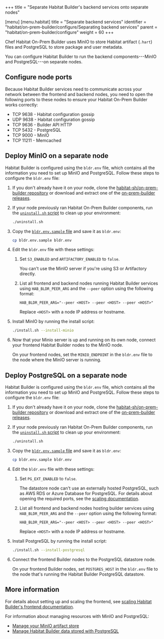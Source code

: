 +++
title = "Separate Habitat Builder's backend services onto separate nodes"

[menu]
  [menu.habitat]
    title = "Separate backend services"
    identifier = "habitat/on-prem-builder/configure/Separating backend services"
    parent = "habitat/on-prem-builder/configure"
    weight = 60
+++

Chef Habitat On-Prem Builder uses MinIO to store Habitat artifact (`.hart`) files and PostgreSQL to store package and user metadata.

You can configure Habitat Builder to run the backend components---MinIO and PostgreSQL---on separate nodes.

## Configure node ports

Because Habitat Builder services need to communicate across your network between the frontend and backend nodes, you need to open the following ports to these nodes to ensure your Habitat On-Prem Builder works correctly:

- TCP 9638 - Habitat configuration gossip
- UDP 9638 - Habitat configuration gossip
- TCP 9636 - Builder API HTTP
- TCP 5432 - PostgreSQL
- TCP 9000 - MinIO
- TCP 11211 - Memcached

## Deploy MinIO on a separate node

Habitat Builder is configured using the `bldr.env` file, which contains all the information you need to set up MinIO and PostgreSQL. Follow these steps to configure the `bldr.env` file:

1. If you don't already have it on your node, clone the [habitat-sh/on-prem-builder repository](https://github.com/habitat-sh/on-prem-builder/) or download and extract one of the [on-prem-builder releases](https://github.com/habitat-sh/on-prem-builder/releases).

1. If your node previously ran Habitat On-Prem Builder components, run the [`uninstall.sh` script](https://github.com/habitat-sh/on-prem-builder/blob/main/uninstall.sh) to clean up your environment:

   ```bash
   ./uninstall.sh
   ```

1. Copy the [`bldr.env.sample` file](https://github.com/habitat-sh/on-prem-builder/blob/main/bldr.env.sample) and save it as `bldr.env`:

   ```bash
   cp bldr.env.sample bldr.env
   ```

1. Edit the `bldr.env` file with these settings:

   1. Set `S3_ENABLED` and `ARTIFACTORY_ENABLED` to `false`.

      You can't use the MinIO server if you're using S3 or Artifactory directly.

   1. List all frontend and backend nodes running Habitat Builder services using `HAB_BLDR_PEER_ARG` and the `--peer` option using the following format:

      ```shell
      HAB_BLDR_PEER_ARG="--peer <HOST> --peer <HOST> --peer <HOST>"
      ```

      Replace `<HOST>` with a node IP address or hostname.

1. Install MinIO by running the install script:

   ```bash
   ./install.sh --install-minio
   ```

1. Now that your Minio server is up and running on its own node, connect your frontend Habitat Builder nodes to the MinIO node.

   On your frontend nodes, set the `MINIO_ENDPOINT` in the `bldr.env` file to the node where the MinIO server is running.

## Deploy PostgreSQL on a separate node

Habitat Builder is configured using the `bldr.env` file, which contains all the information you need to set up MinIO and PostgreSQL. Follow these steps to configure the `bldr.env` file:

1. If you don't already have it on your node, clone the [habitat-sh/on-prem-builder repository](https://github.com/habitat-sh/on-prem-builder/) or download and extract one of the [on-prem-builder releases](https://github.com/habitat-sh/on-prem-builder/releases).

1. If your node previously ran Habitat On-Prem Builder components, run the [`uninstall.sh` script](https://github.com/habitat-sh/on-prem-builder/blob/main/uninstall.sh) to clean up your environment:

   ```bash
   ./uninstall.sh
   ```

1. Copy the [`bldr.env.sample` file](https://github.com/habitat-sh/on-prem-builder/blob/main/bldr.env.sample) and save it as `bldr.env`:

   ```bash
   cp bldr.env.sample bldr.env
   ```

1. Edit the `bldr.env` file with these settings:

   1. Set `PG_EXT_ENABLED` to `false`.

      The datastore node can't use an externally hosted PostgreSQL, such as AWS RDS or Azure Database for PostgreSQL.
      For details about opening the required ports, see the [scaling documentation](./scaling.md#deploying-new-front-ends).

   1. List all frontend and backend nodes hosting builder services using `HAB_BLDR_PEER_ARG` and the `--peer` option using the following format:

      ```shell
      HAB_BLDR_PEER_ARG="--peer <HOST> --peer <HOST> --peer <HOST>"
      ```

      Replace `<HOST>` with a node IP address or hostname.

1. Install PostgreSQL by running the install script:

   ```bash
   ./install.sh --install-postgresql
   ```

1. Connect the frontend Builder nodes to the PostgreSQL datastore node.

   On your frontend Builder nodes, set `POSTGRES_HOST` in the `bldr.env` file to the node that's running the Habitat Builder PostgreSQL datastore.

## More information

For details about setting up and scaling the frontend, see [scaling Habitat Builder's frontend documentation](/habitat/on_prem_builder/configure/scale_frontend_nodes/).

For information about managing resources with MinIO and PostgreSQL:

- [Manage your MinIO artifact store](../manage/minio)
- [Manage Habitat Builder data stored with PostgreSQL](../manage/postgres)
